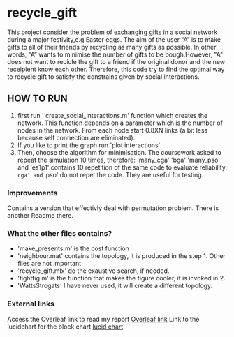 # recycle_gift
This project consider the problem of exchanging gifts in a social network during a major festivity,e.g Easter eggs. The aim of the user “A” is to make gifts to all of their friends by recycling as many gifts as possible. In other words, “A” wants to minimise the number of gifts to be bough.However, "A" does not want to recicle the gift to a friend if the original donor and the new receipient know each other. Therefore, this code try to find the optimal way to recycle gift to satisfy the constrains given by social interactions.
## HOW TO RUN
1. first run ' create_social_interactions.m' function which creates the network. This function depends on a parameter which is the number of nodes in the network. From each node start 0.8XN links (a bit less because self connection are eliminated).
2. If you like to print the graph run 'plot interactions'
3. Then, choose the algorithm for minimisation. The coursework asked to repeat the simulation 10 times, therefore: 'many_cga' 'bga' 'many_pso' and 'es1p1' contains 10 repetition of the same code to evaluate reliability. `cga' and `pso' do not repet the code. They are useful for testing.
### Improvements
Contains a version that effectivly deal with permutation problem. There is another Readme there.
### What the other files contains?
- 'make_presents.m' is the cost function
- 'neighbour.mat' contains the topology, it is produced in the step 1.
Other files are not important
- 'recycle_gift.mlx' do the exaustive search, if needed.
- 'tightfig.m' is the function that makes the figure cooler, it is invoked in 2.
- 'WattsStrogats' I have never used, it will create a different topology.
### External links
Access the Overleaf link to read my report
[Overleaf link](https://www.overleaf.com/read/wvdqhdxrfzfc)
Link to the lucidchart for the block chart [lucid chart](https://www.lucidchart.com/invitations/accept/c052cab4-5227-4052-8479-4a42bb04d734)

